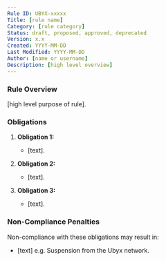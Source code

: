 ```yaml
---
Rule ID: UBYX-xxxxx
Title: [rule name]
Category: [rule category]
Status: draft, proposed, approved, deprecated
Version: x.x
Created: YYYY-MM-DD
Last Modified: YYYY-MM-DD
Author: [name or username]
Description: [high level overview]
---
```


### Rule Overview
[high level purpose of rule].

### Obligations
1. **Obligation 1:**
   - [text].

2. **Obligation 2:**
   - [text].

3. **Obligation 3:**
   - [text].

### Non-Compliance Penalties
Non-compliance with these obligations may result in:
- [text] e.g. Suspension from the Ubyx network.

